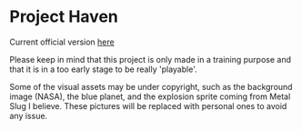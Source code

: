 # Project Haven

Current official version [here](http://h2o-game.net/haven/index.html)

Please keep in mind that this project is only made in a training purpose and that it is in a too early stage to be really 'playable'.

Some of the visual assets may be under copyright, such as the background image (NASA), the blue planet, and the explosion sprite coming from Metal Slug I believe. These pictures will be replaced with personal ones to avoid any issue.
